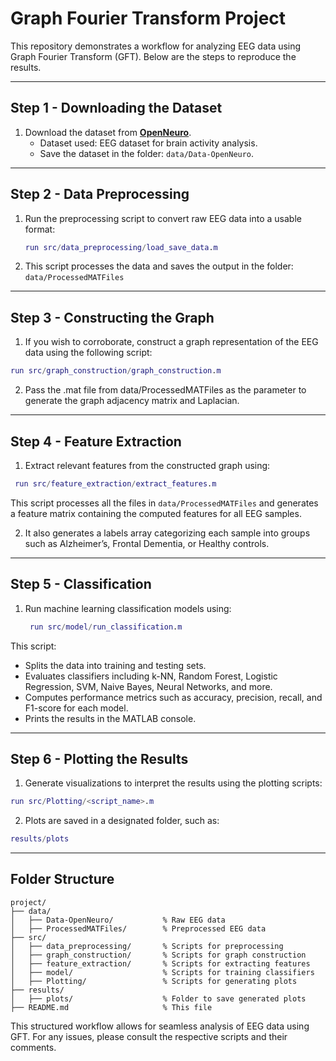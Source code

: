 # Graph Fourier Transform Project

This repository demonstrates a workflow for analyzing EEG data using Graph Fourier Transform (GFT). Below are the steps to reproduce the results.

---

## Step 1 - Downloading the Dataset

1. Download the dataset from **[OpenNeuro](https://openneuro.org/datasets/ds004504/versions/1.0.8)**.
   - Dataset used: EEG dataset for brain activity analysis.
   - Save the dataset in the folder: `data/Data-OpenNeuro`.

---

## Step 2 - Data Preprocessing

1. Run the preprocessing script to convert raw EEG data into a usable format:
   ```matlab
   run src/data_preprocessing/load_save_data.m

2. This script processes the data and saves the output in the folder: `data/ProcessedMATFiles`

---

## Step 3 - Constructing the Graph

1. If you wish to corroborate, construct a graph representation of the EEG data using the following script:
  ```matlab
  run src/graph_construction/graph_construction.m
```
2. Pass the .mat file from data/ProcessedMATFiles as the parameter to generate the graph adjacency matrix and Laplacian.

---

## Step 4 - Feature Extraction

1. Extract relevant features from the constructed graph using:
 ```matlab
  run src/feature_extraction/extract_features.m
```
This script processes all the files in `data/ProcessedMATFiles` and generates a feature matrix containing the computed features for all EEG samples.

2. It also generates a labels array categorizing each sample into groups such as Alzheimer’s, Frontal Dementia, or Healthy controls.

---
## Step 5 - Classification

1. Run machine learning classification models using:
   ```matlab
    run src/model/run_classification.m
   ```
   
This script:
 - Splits the data into training and testing sets.
-  Evaluates classifiers including k-NN, Random Forest, Logistic Regression, SVM, Naive Bayes, Neural Networks, and more.
- Computes performance metrics such as accuracy, precision, recall, and F1-score for each model.
- Prints the results in the MATLAB console.

---
## Step 6 - Plotting the Results

1. Generate visualizations to interpret the results using the plotting scripts:
```matlab
run src/Plotting/<script_name>.m
```

2. Plots are saved in a designated folder, such as:
```matlab
results/plots
```

---
## Folder Structure
```
project/
├── data/
│   ├── Data-OpenNeuro/           % Raw EEG data
│   ├── ProcessedMATFiles/        % Preprocessed EEG data
├── src/
│   ├── data_preprocessing/       % Scripts for preprocessing
│   ├── graph_construction/       % Scripts for graph construction
│   ├── feature_extraction/       % Scripts for extracting features
│   ├── model/                    % Scripts for training classifiers
│   ├── Plotting/                 % Scripts for generating plots
├── results/
│   ├── plots/                    % Folder to save generated plots
├── README.md                     % This file
```
This structured workflow allows for seamless analysis of EEG data using GFT. For any issues, please consult the respective scripts and their comments.
